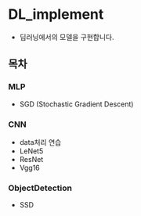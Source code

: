 # DL_implement
- 딥러닝에서의 모델을 구현합니다.

## 목차
### MLP
- SGD (Stochastic Gradient Descent)

### CNN
- data처리 연습
- LeNet5
- ResNet
- Vgg16

### ObjectDetection
- SSD
